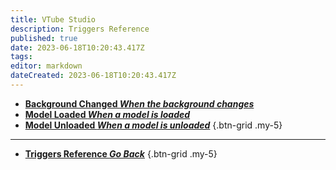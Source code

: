 ```yaml
---
title: VTube Studio
description: Triggers Reference
published: true
date: 2023-06-18T10:20:43.417Z
tags: 
editor: markdown
dateCreated: 2023-06-18T10:20:43.417Z
---
```


- [<i class="mdi mdi-projector-screen" style="color: #ff99cc;"></i> **Background Changed *When the background changes***](/Triggers/VTube-Studio/Background-Changed)
- [<i class="mdi mdi-check" style="color: #ff99cc;"></i> **Model Loaded *When a model is loaded***](/Triggers/VTube-Studio/Model-Loaded)
- [<i class="mdi mdi-close" style="color: #ff99cc;"></i> **Model Unloaded *When a model is unloaded***](/Triggers/VTube-Studio/Model-Unloaded)
{.btn-grid .my-5}

---

- [<i class="mdi mdi-chevron-left"></i>**Triggers Reference *Go Back***](/Triggers)
{.btn-grid .my-5}